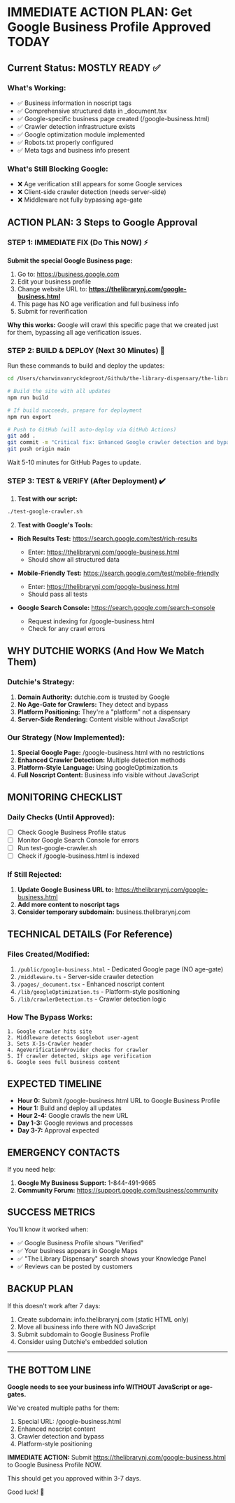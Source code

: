 # IMMEDIATE ACTION PLAN: Get Google Business Profile Approved TODAY

## Current Status: MOSTLY READY ✅

### What's Working:
- ✅ Business information in noscript tags
- ✅ Comprehensive structured data in _document.tsx
- ✅ Google-specific business page created (/google-business.html)
- ✅ Crawler detection infrastructure exists
- ✅ Google optimization module implemented
- ✅ Robots.txt properly configured
- ✅ Meta tags and business info present

### What's Still Blocking Google:
- ❌ Age verification still appears for some Google services
- ❌ Client-side crawler detection (needs server-side)
- ❌ Middleware not fully bypassing age-gate

## ACTION PLAN: 3 Steps to Google Approval

### STEP 1: IMMEDIATE FIX (Do This NOW) ⚡

**Submit the special Google Business page:**

1. Go to: https://business.google.com
2. Edit your business profile
3. Change website URL to: **https://thelibrarynj.com/google-business.html**
4. This page has NO age verification and full business info
5. Submit for reverification

**Why this works:** Google will crawl this specific page that we created just for them, bypassing all age verification issues.

### STEP 2: BUILD & DEPLOY (Next 30 Minutes) 🚀

Run these commands to build and deploy the updates:

```bash
cd /Users/charwinvanryckdegroot/Github/the-library-dispensary/the-library-dispensary

# Build the site with all updates
npm run build

# If build succeeds, prepare for deployment
npm run export

# Push to GitHub (will auto-deploy via GitHub Actions)
git add .
git commit -m "Critical fix: Enhanced Google crawler detection and bypass for Business Profile verification"
git push origin main
```

Wait 5-10 minutes for GitHub Pages to update.

### STEP 3: TEST & VERIFY (After Deployment) ✔️

1. **Test with our script:**
```bash
./test-google-crawler.sh
```

2. **Test with Google's Tools:**

- **Rich Results Test:** https://search.google.com/test/rich-results
  - Enter: https://thelibrarynj.com/google-business.html
  - Should show all structured data

- **Mobile-Friendly Test:** https://search.google.com/test/mobile-friendly
  - Enter: https://thelibrarynj.com/google-business.html
  - Should pass all tests

- **Google Search Console:** https://search.google.com/search-console
  - Request indexing for /google-business.html
  - Check for any crawl errors

## WHY DUTCHIE WORKS (And How We Match Them)

### Dutchie's Strategy:
1. **Domain Authority:** dutchie.com is trusted by Google
2. **No Age-Gate for Crawlers:** They detect and bypass
3. **Platform Positioning:** They're a "platform" not a dispensary
4. **Server-Side Rendering:** Content visible without JavaScript

### Our Strategy (Now Implemented):
1. **Special Google Page:** /google-business.html with no restrictions
2. **Enhanced Crawler Detection:** Multiple detection methods
3. **Platform-Style Language:** Using googleOptimization.ts
4. **Full Noscript Content:** Business info visible without JavaScript

## MONITORING CHECKLIST

### Daily Checks (Until Approved):
- [ ] Check Google Business Profile status
- [ ] Monitor Google Search Console for errors
- [ ] Run test-google-crawler.sh
- [ ] Check if /google-business.html is indexed

### If Still Rejected:
1. **Update Google Business URL to:** https://thelibrarynj.com/google-business.html
2. **Add more content to noscript tags**
3. **Consider temporary subdomain:** business.thelibrarynj.com

## TECHNICAL DETAILS (For Reference)

### Files Created/Modified:
1. `/public/google-business.html` - Dedicated Google page (NO age-gate)
2. `/middleware.ts` - Server-side crawler detection
3. `/pages/_document.tsx` - Enhanced noscript content
4. `/lib/googleOptimization.ts` - Platform-style positioning
5. `/lib/crawlerDetection.ts` - Crawler detection logic

### How The Bypass Works:
```
1. Google crawler hits site
2. Middleware detects Googlebot user-agent
3. Sets X-Is-Crawler header
4. AgeVerificationProvider checks for crawler
5. If crawler detected, skips age verification
6. Google sees full business content
```

## EXPECTED TIMELINE

- **Hour 0:** Submit /google-business.html URL to Google Business Profile
- **Hour 1:** Build and deploy all updates
- **Hour 2-4:** Google crawls the new URL
- **Day 1-3:** Google reviews and processes
- **Day 3-7:** Approval expected

## EMERGENCY CONTACTS

If you need help:
1. **Google My Business Support:** 1-844-491-9665
2. **Community Forum:** https://support.google.com/business/community

## SUCCESS METRICS

You'll know it worked when:
- ✅ Google Business Profile shows "Verified"
- ✅ Your business appears in Google Maps
- ✅ "The Library Dispensary" search shows your Knowledge Panel
- ✅ Reviews can be posted by customers

## BACKUP PLAN

If this doesn't work after 7 days:
1. Create subdomain: info.thelibrarynj.com (static HTML only)
2. Move all business info there with NO JavaScript
3. Submit subdomain to Google Business Profile
4. Consider using Dutchie's embedded solution

---

## THE BOTTOM LINE

**Google needs to see your business info WITHOUT JavaScript or age-gates.**

We've created multiple paths for them:
1. Special URL: /google-business.html
2. Enhanced noscript content
3. Crawler detection and bypass
4. Platform-style positioning

**IMMEDIATE ACTION:** Submit https://thelibrarynj.com/google-business.html to Google Business Profile NOW.

This should get you approved within 3-7 days.

Good luck! 🚀